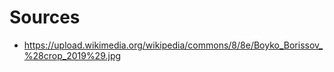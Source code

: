 Sources
=======

* https://upload.wikimedia.org/wikipedia/commons/8/8e/Boyko_Borissov_%28crop_2019%29.jpg

